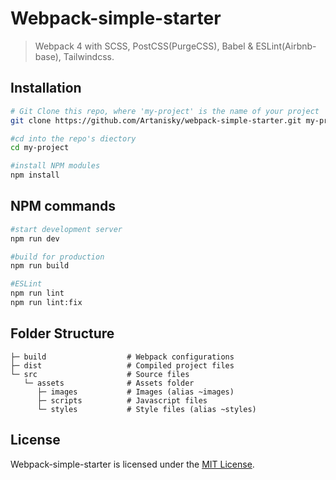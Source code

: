 # Webpack-simple-starter

> Webpack 4 with SCSS, PostCSS(PurgeCSS), Babel & ESLint(Airbnb-base), Tailwindcss.

## Installation
```bash
# Git Clone this repo, where 'my-project' is the name of your project
git clone https://github.com/Artanisky/webpack-simple-starter.git my-project

#cd into the repo's diectory
cd my-project

#install NPM modules
npm install
```
## NPM commands
```bash
#start development server
npm run dev

#build for production
npm run build

#ESLint
npm run lint
npm run lint:fix
```

## Folder Structure
```.
├─ build                  # Webpack configurations
├─ dist                   # Compiled project files
└─ src                    # Source files
   └─ assets              # Assets folder
      ├─ images           # Images (alias ~images)
      ├─ scripts          # Javascript files
      └─ styles           # Style files (alias ~styles)
```
## License
Webpack-simple-starter is licensed under the [MIT License](http://www.opensource.org/licenses/mit-license.php).
